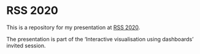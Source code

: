 RSS 2020
================

<!-- This is created using README.Rmd, edit that file -->

This is a repository for my presentation at
[RSS 2020](https://rss.org.uk/training-events/rss-2020-conference/).

The presentation is part of the ‘Interactive visualisation using
dashboards’ invited session.
